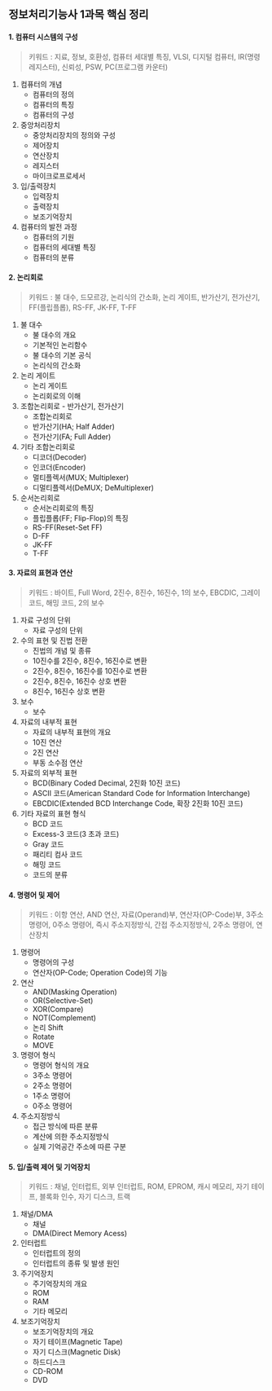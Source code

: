 ﻿---
layout: default
category: [Personal Practice, Certification, Craftsman Information Processing]
---

## 정보처리기능사 1과목 핵심 정리

#### 1. 컴퓨터 시스템의 구성
  > 키워드 : 지료, 정보, 호환성, 컴퓨터 세대별 특징, VLSI, 디지털 컴퓨터, IR(명령 레지스터), 신뢰성, PSW, PC(프로그램 카운터)

1. 컴퓨터의 개념
	* 컴퓨터의 정의
	* 컴퓨터의 특징
	* 컴퓨터의 구성
2. 중앙처리장치
	* 중앙처리장치의 정의와 구성
	* 제어장치
	* 연산장치
	* 레지스터
	* 마이크로프로세서
3. 입/출력장치
	* 입력장치
	* 출력장치
	* 보조기억장치
4. 컴퓨터의 발전 과정
	* 컴퓨터의 기원
	* 컴퓨터의 세대별 특징
	* 컴퓨터의 분류

#### 2. 논리회로
> 키워드 : 불 대수, 드모르강, 논리식의 간소화, 논리 게이트, 반가산기, 전가산기, FF(플립플롭), RS-FF, JK-FF, T-FF

1. 불 대수
    * 불 대수의 개요
	* 기본적인 논리함수
	* 불 대수의 기본 공식
	* 논리식의 간소화
2. 논리 게이트
    * 논리 게이트
	* 논리회로의 이해
3. 조합논리회로 - 반가산기, 전가산기
    * 조합논리회로
	* 반가산기(HA; Half Adder)
	* 전가산기(FA; Full Adder)
4. 기타 조합논리회로
    * 디코더(Decoder)
	* 인코더(Encoder)
	* 멀티플렉서(MUX; Multiplexer)
	* 디멀티플렉서(DeMUX; DeMultiplexer)
5. 순서논리회로
    * 순서논리회로의 특징
	* 플립플롭(FF; Flip-Flop)의 특징
	* RS-FF(Reset-Set FF)
	* D-FF
	* JK-FF
	* T-FF

#### 3. 자료의 표현과 연산
> 키워드 : 바이트, Full Word, 2진수, 8진수, 16진수, 1의 보수, EBCDIC, 그레이 코드, 해밍 코드, 2의 보수

1. 자료 구성의 단위
    * 자료 구성의 단위
2. 수의 표현 및 진법 전환
    * 진법의 개념 및 종류
	* 10진수를 2진수, 8진수, 16진수로 변환
	* 2진수, 8진수, 16진수를 10진수로 변환
	* 2진수, 8진수, 16진수 상호 변환
	* 8진수, 16진수 상호 변환
3. 보수
    * 보수
4. 자료의 내부적 표현
    * 자료의 내부적 표현의 개요
	* 10진 연산
	* 2진 연산
	* 부동 소수점 연산
5. 자료의 외부적 표현
    * BCD(Binary Coded Decimal, 2진화 10진 코드)
	* ASCII 코드(American Standard Code for Information Interchange)
	* EBCDIC(Extended BCD Interchange Code, 확장 2진화 10진 코드)
6. 기타 자료의 표현 형식
    * BCD 코드
	* Excess-3 코드(3 초과 코드)
	* Gray 코드
	* 패리티 컴사 코드
	* 해밍 코드
	* 코드의 분류

#### 4. 명령어 및 제어
> 키워드 : 이항 연산, AND 연산, 자료(Operand)부, 연산자(OP-Code)부, 3주소 명령어, 0주소 명령어, 즉시 주소지정방식, 간접 주소지정방식, 2주소 명령어, 연산장치

1. 명령어
    * 명령어의 구성
	* 연산자(OP-Code; Operation Code)의 기능
2. 연산
    * AND(Masking Operation)
	* OR(Selective-Set)
	* XOR(Compare)
	* NOT(Complement)
	* 논리 Shift
	* Rotate
	* MOVE
3. 명령어 형식
    * 명령어 형식의 개요
	* 3주소 명령어
	* 2주소 명령어
	* 1주소 명령어
	* 0주소 명령어
4. 주소지정방식
    * 접근 방식에 따른 분류
	* 계산에 의한 주소지정방식
	* 실제 기억공간 주소에 따른 구분

#### 5. 입/출력 제어 및 기억장치
> 키워드 : 채널, 인터럽트, 외부 인터럽트, ROM, EPROM, 캐시 메모리, 자기 테이프, 블록화 인수, 자기 디스크, 트랙

1. 채널/DMA
    * 채널
	* DMA(Direct Memory Acess)
2. 인터럽트
    * 인터럽트의 정의
	* 인터럽트의 종류 및 발생 원인
3. 주기억장치
    * 주기억장치의 개요
	* ROM
	* RAM
	* 기타 메모리
4. 보조기억장치
    * 보조기억장치의 개요
	* 자기 테이프(Magnetic Tape)
	* 자기 디스크(Magnetic Disk)
	* 하드디스크
	* CD-ROM
	* DVD